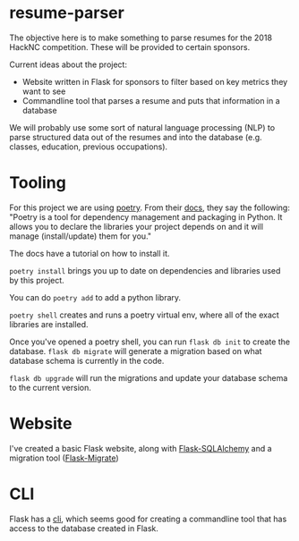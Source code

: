 # resume-parser

The objective here is to make something to parse resumes for the 2018 HackNC
competition. These will be provided to certain sponsors.

Current ideas about the project:
  * Website written in Flask for sponsors to filter based on key metrics they
    want to see
  * Commandline tool that parses a resume and puts that information in a
    database

We will probably use some sort of natural language processing (NLP) to parse
structured data out of the resumes and into the database (e.g. classes,
education, previous occupations).

# Tooling

For this project we are using [poetry](https://poetry.eustace.io/). From their
[docs](https://poetry.eustace.io/docs/), they say the following: "Poetry is a
tool for dependency management and packaging in Python. It allows you to declare
the libraries your project depends on and it will manage (install/update) them
for you."

The docs have a tutorial on how to install it.

`poetry install` brings you up to date on dependencies and libraries used by
this project.

You can do `poetry add` to add a python library. 

`poetry shell` creates and runs a poetry virtual env, where all of the exact
libraries are installed.

Once you've opened a poetry shell, you can run `flask db init` to create the
database. `flask db migrate` will generate a migration based on what database
schema is currently in the code. 

`flask db upgrade` will run the migrations and update your database schema to the
current version.

# Website

I've created a basic Flask website, along with [Flask-SQLAlchemy](http://flask-sqlalchemy.pocoo.org/2.3/) and a migration tool ([Flask-Migrate](http://flask-sqlalchemy.pocoo.org/2.3/))

# CLI

Flask has a [cli](http://flask.pocoo.org/docs/1.0/cli/), which seems good for
creating a commandline tool that has access to the database created in Flask. 
